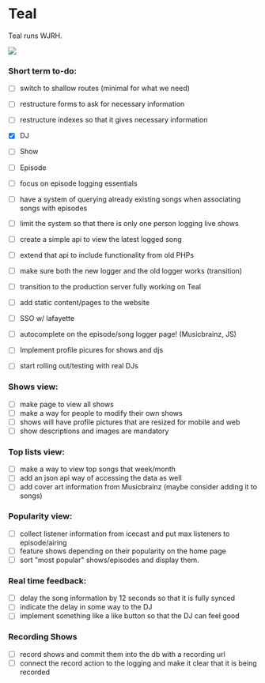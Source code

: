 Teal
====

Teal runs WJRH.

![](http://wjrh.org/teal_sharpie.jpg)

### Short term to-do:
- [ ] switch to shallow routes (minimal for what we need)
- [ ] restructure forms to ask for necessary information
- [ ] restructure indexes so that it gives necessary information
- [X]  DJ
- [ ]  Show
- [ ]  Episode
- [ ] focus on episode logging essentials
- [ ] have a system of querying already existing songs when associating songs with episodes
- [ ] limit the system so that there is only one person logging live shows

- [ ] create a simple api to view the latest logged song
- [ ] extend that api to include functionality from old PHPs
- [ ] make sure both the new logger and the old logger works (transition)
- [ ] transition to the production server fully working on Teal
- [ ] add static content/pages to the website

- [ ] SSO w/ lafayette

- [ ] autocomplete on the episode/song logger page! (Musicbrainz, JS)

- [ ] Implement profile picures for shows and djs

- [ ] start rolling out/testing with real DJs

### Shows view:
- [ ] make page to view all shows
- [ ] make a way for people to modify their own shows
- [ ] shows will have profile pictures that are resized for mobile and web
- [ ] show descriptions and images are mandatory

### Top lists view:
- [ ] make a way to view top songs that week/month
- [ ] add an json api way of accessing the data as well
- [ ] add cover art information from Musicbrainz (maybe consider adding it to songs)

### Popularity view:
- [ ] collect listener information from icecast and put max listeners to episode/airing
- [ ] feature shows depending on their popularity on the home page
- [ ] sort "most popular" shows/episodes and display them.

### Real time feedback:
- [ ] delay the song information by 12 seconds so that it is fully synced
- [ ] indicate the delay in some way to the DJ
- [ ] implement something like a like button so that the DJ can feel good

### Recording Shows
- [ ] record shows and commit them into the db with a recording url
- [ ] connect the record action to the logging and make it clear that it is being recorded
